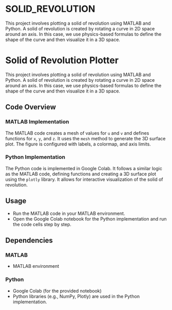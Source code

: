 # SOLID_REVOLUTION
This project involves plotting a solid of revolution using MATLAB and Python. A solid of revolution is created by rotating a curve in 2D space around an axis. In this case, we use physics-based formulas to define the shape of the curve and then visualize it in a 3D space.


# Solid of Revolution Plotter

This project involves plotting a solid of revolution using MATLAB and Python. A solid of revolution is created by rotating a curve in 2D space around an axis. In this case, we use physics-based formulas to define the shape of the curve and then visualize it in a 3D space.

## Code Overview
### MATLAB Implementation

The MATLAB code creates a mesh of values for `u` and `v` and defines functions for `x`, `y`, and `z`. It uses the `mesh` method to generate the 3D surface plot. The figure is configured with labels, a colormap, and axis limits.

### Python Implementation

The Python code is implemented in Google Colab. It follows a similar logic as the MATLAB code, defining functions and creating a 3D surface plot using the `plotly` library. It allows for interactive visualization of the solid of revolution.

## Usage

- Run the MATLAB code in your MATLAB environment.
- Open the Google Colab notebook for the Python implementation and run the code cells step by step.

## Dependencies

### MATLAB
- MATLAB environment

### Python
- Google Colab (for the provided notebook)
- Python libraries (e.g., NumPy, Plotly) are used in the Python implementation.
